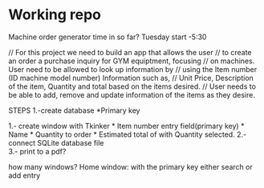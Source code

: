 # Working repo
Machine order generator time in so far? Tuesday start -5:30

// For this project we need to build an app that allows the user
// to create an order a purchase inquiry for GYM equiptment, focusing
// on machines. User need to be allowed to look up information by 
// using the Item number (ID machine model number) Information such as, 
// Unit Price, Description of the item, Quantity and total based on the items desired.
// User needs to be able to add, remove and update information of the items as they desire.

STEPS
1.-create database 
	*Primary key


1.- create window with Tkinker
	* Item number entry field(primary key)
	* Name 
	* Quantity to order
	* Estimated total of with Quantity selected.
2.- connect SQLite database file\
3.- print to a pdf?

how many windows?
 Home window:
 with the primary key either
 search or add entry